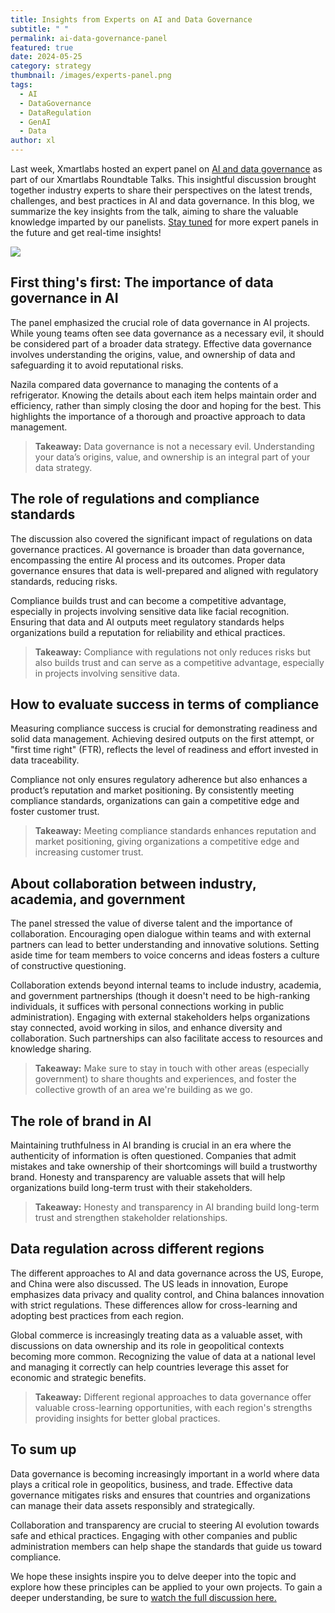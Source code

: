 ```yaml
---
title: Insights from Experts on AI and Data Governance
subtitle: " "
permalink: ai-data-governance-panel
featured: true
date: 2024-05-25
category: strategy
thumbnail: /images/experts-panel.png
tags:
  - AI
  - DataGovernance
  - DataRegulation
  - GenAI
  - Data
author: xl
---
```

Last week, Xmartlabs hosted an expert panel on [AI and data governance](https://youtu.be/y6FNOWmPbeM) as part of our Xmartlabs Roundtable Talks. This insightful discussion brought together industry experts to share their perspectives on the latest trends, challenges, and best practices in AI and data governance. In this blog, we summarize the key insights from the talk, aiming to share the valuable knowledge imparted by our panelists. [Stay tuned](https://forms.gle/Sfnkj5Aw5uXpUhwQ8) for more expert panels in the future and get real-time insights!

![](/images/pannelists-bio-3.png)

## **First thing's first: The importance of data governance in AI**

The panel emphasized the crucial role of data governance in AI projects. While young teams often see data governance as a necessary evil, it should be considered part of a broader data strategy. Effective data governance involves understanding the origins, value, and ownership of data and safeguarding it to avoid reputational risks.

Nazila compared data governance to managing the contents of a refrigerator. Knowing the details about each item helps maintain order and efficiency, rather than simply closing the door and hoping for the best. This highlights the importance of a thorough and proactive approach to data management.

> **Takeaway:** Data governance is not a necessary evil. Understanding your data’s origins, value, and ownership is an integral part of your data strategy.

## **The role of regulations and compliance standards**

The discussion also covered the significant impact of regulations on data governance practices. AI governance is broader than data governance, encompassing the entire AI process and its outcomes. Proper data governance ensures that data is well-prepared and aligned with regulatory standards, reducing risks.

Compliance builds trust and can become a competitive advantage, especially in projects involving sensitive data like facial recognition. Ensuring that data and AI outputs meet regulatory standards helps organizations build a reputation for reliability and ethical practices.

> **Takeaway:** Compliance with regulations not only reduces risks but also builds trust and can serve as a competitive advantage, especially in projects involving sensitive data.

## **How to evaluate success in terms of compliance**

Measuring compliance success is crucial for demonstrating readiness and solid data management. Achieving desired outputs on the first attempt, or "first time right" (FTR), reflects the level of readiness and effort invested in data traceability.

Compliance not only ensures regulatory adherence but also enhances a product’s reputation and market positioning. By consistently meeting compliance standards, organizations can gain a competitive edge and foster customer trust.

> **Takeaway:** Meeting compliance standards enhances reputation and market positioning, giving organizations a competitive edge and increasing customer trust.

## **About collaboration between industry, academia, and government**

The panel stressed the value of diverse talent and the importance of collaboration. Encouraging open dialogue within teams and with external partners can lead to better understanding and innovative solutions. Setting aside time for team members to voice concerns and ideas fosters a culture of constructive questioning.

Collaboration extends beyond internal teams to include industry, academia, and government partnerships (though it doesn't need to be high-ranking individuals, it suffices with personal connections working in public administration). Engaging with external stakeholders helps organizations stay connected, avoid working in silos, and enhance diversity and collaboration. Such partnerships can also facilitate access to resources and knowledge sharing.

> **Takeaway:** Make sure to stay in touch with other areas (especially government) to share thoughts and experiences, and foster the collective growth of an area we're building as we go.

## **The role of brand in AI**

Maintaining truthfulness in AI branding is crucial in an era where the authenticity of information is often questioned. Companies that admit mistakes and take ownership of their shortcomings will build a trustworthy brand. Honesty and transparency are valuable assets that will help organizations build long-term trust with their stakeholders.

> **Takeaway:** Honesty and transparency in AI branding build long-term trust and strengthen stakeholder relationships.

## **Data regulation across different regions**

The different approaches to AI and data governance across the US, Europe, and China were also discussed. The US leads in innovation, Europe emphasizes data privacy and quality control, and China balances innovation with strict regulations. These differences allow for cross-learning and adopting best practices from each region.

Global commerce is increasingly treating data as a valuable asset, with discussions on data ownership and its role in geopolitical contexts becoming more common. Recognizing the value of data at a national level and managing it correctly can help countries leverage this asset for economic and strategic benefits.

> **Takeaway:** Different regional approaches to data governance offer valuable cross-learning opportunities, with each region's strengths providing insights for better global practices.

## To sum up

Data governance is becoming increasingly important in a world where data plays a critical role in geopolitics, business, and trade. Effective data governance mitigates risks and ensures that countries and organizations can manage their data assets responsibly and strategically.

Collaboration and transparency are crucial to steering AI evolution towards safe and ethical practices. Engaging with other companies and public administration members can help shape the standards that guide us toward compliance.

We hope these insights inspire you to delve deeper into the topic and explore how these principles can be applied to your own projects. To gain a deeper understanding, be sure to [watch the full discussion here.](https://youtu.be/y6FNOWmPbeM)